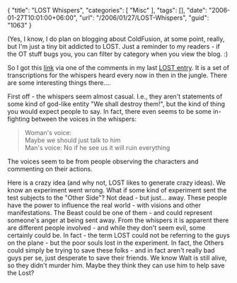 {
	"title": "LOST Whispers",
	"categories": [
		"Misc"
	],
	"tags": [],
	"date": "2006-01-27T10:01:00+06:00",
	"url": "/2006/01/27/LOST-Whispers",
	"guid": "1063"
}

(Yes, I know, I do plan on blogging about ColdFusion, at some point, really, but I'm just a tiny bit addicted to LOST. Just a reminder to my readers - if the OT stuff bugs you, you can filter by category when you view the blog. :)

So I got this <a href="http://www.lostlinks.net/whispers.htm">link</a> via one of the comments in my last <a href="http://ray.camdenfamily.com/index.cfm/2006/1/26/LOST-Review-for-125-Spoilers">LOST entry</a>. It is a set of transcriptions for the whispers heard every now in then in the jungle. There are some interesting things there....

First off - the whispers seem almost casual. I.e., they aren't statements of some kind of god-like entity "We shall destroy them!", but the kind of thing you would expect people to say. In fact, there even seems to be some in-fighting between the voices in the whispers:

<blockquote>
Woman's voice:<br>
Maybe we should just talk to him<br>
Man's voice:
No if he see us it will ruin everything<br>
</blockquote>

The voices seem to be from people observing the characters and commenting on their actions. 

Here is a crazy idea (and why not, LOST likes to generate crazy ideas). We know an experiment went wrong. What if some kind of experiment sent the test subjects to the "Other Side"? Not dead - but just... away. These people have the power to influence the real world - with visions and other manifestations. The Beast could be one of them - and could represent someone's anger at being sent away. From the whispers it is apparent there are different people involved - and while they don't seem evil, some certainly could be. In fact - the term LOST could not be referring to the guys on the plane - but the poor souls lost in the experiment. In fact, the Others could simply be trying to save these folks - and in fact aren't really bad guys per se, just desperate to save their friends. We know Walt is still alive, so they didn't murder him. Maybe they think they can use him to help save the Lost?